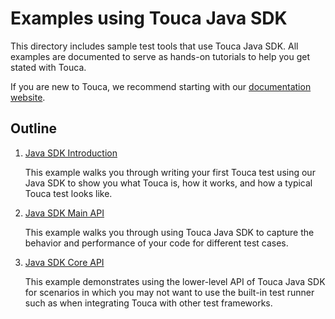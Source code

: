 # Examples using Touca Java SDK

This directory includes sample test tools that use Touca Java SDK. All examples
are documented to serve as hands-on tutorials to help you get stated with Touca.

If you are new to Touca, we recommend starting with our
[documentation website](https://touca.io/docs).

## Outline

1.  [Java SDK Introduction](./01_java_minimal)

    This example walks you through writing your first Touca test using our Java
    SDK to show you what Touca is, how it works, and how a typical Touca test
    looks like.

2.  [Java SDK Main API](./02_java_main_api)

    This example walks you through using Touca Java SDK to capture the behavior
    and performance of your code for different test cases.

3.  [Java SDK Core API](./03_java_core_api)

    This example demonstrates using the lower-level API of Touca Java SDK for
    scenarios in which you may not want to use the built-in test runner such as
    when integrating Touca with other test frameworks.
